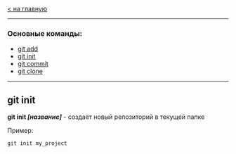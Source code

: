 [< на главную](./readme.md)

---

### Основные команды:
- [git add](./add.md)
- [git init](./init.md)
- [git commit](./commit.md)
- [git clone](./clone.md)

---

## git init

**git init *[название]*** - cоздаёт новый репозиторий в текущей папке

Пример:

~~~bash=
git init my_project
~~~